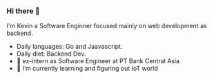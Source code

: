 ### Hi there 👋 
I'm Kevin a Software Enginner focused mainly on web development as backend.
- Daily languages: Go and Jaavascript.
- Daily diet: Backend Dev.
- 🔭 ex-intern as Software Engineer at PT Bank Central Asia
- 🌱 I’m currently learning and figuring out IoT world

<!--
**kaye5/kaye5** is a ✨ _special_ ✨ repository because its `README.md` (this file) appears on your GitHub profile.

Here are some ideas to get you started:

- 🔭 I’m currently working on ...
- 🌱 I’m currently learning ...
- 👯 I’m looking to collaborate on ...
- 🤔 I’m looking for help with ...
- 💬 Ask me about ...
- 📫 How to reach me: ...
- 😄 Pronouns: ...
- ⚡ Fun fact: ...
-->
